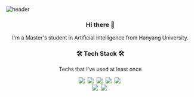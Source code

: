 ![header](https://capsule-render.vercel.app/api?type=Waving&color=auto&height=200&section=header&text=Soobin%20Park&fontSize50&animation=twinkling)
<h3 align="center">Hi there 👋 </h3>
<p align="center">I'm a Master's student in Artificial Intelligence from Hanyang University.</p>


<h3 align="center">🛠 Tech Stack 🛠</h3>

<p align="center"> Techs that I've used at least once </p>

<p align="center">
  <img src="https://img.shields.io/badge/python-3670A0?style=Flat-square&logo=python&logoColor=ffdd54"/></a>&nbsp 
  <img src="https://img.shields.io/badge/java-%23ED8B00.svg?style=Flat-square&logo=openjdk&logoColor=white"/></a>&nbsp 
  <img src="https://img.shields.io/badge/c%23-%23239120.svg?style=Flat-square&logo=c-sharp&logoColor=white"/></a>&nbsp 
  <img src="https://img.shields.io/badge/PyTorch-%23EE4C2C.svg?style=Flat-square&logo=PyTorch&logoColor=white"/></a>&nbsp 
  <img src="https://img.shields.io/badge/TensorFlow-%23FF6F00.svg?style=Flat-square&logo=TensorFlow&logoColor=white"/></a>&nbsp 
  <br>
  <img src="https://img.shields.io/badge/Android-3DDC84?style=Flat-square&logo=android&logoColor=white"/></a>&nbsp 
  <img src="https://img.shields.io/badge/adobe%20illustrator-%23FF9A00.svg?style=Flat-square&logo=adobe%20illustrator&logoColor=white"/></a>&nbsp 
